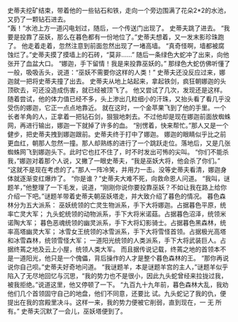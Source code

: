史蒂夫挖矿结束，带着他的一些钻石和铁，走向一个旁边围满了花朵2*2的水池，又扔了一颗钻石进去。   
“轰！”水池上方一道闪电划过，随后，一个传送门出现了。
史蒂夫跳了进去。
“我要是投靠了巫妖，那么在暮色都有一份地位了。”史蒂夫想着，又一发末影珍珠跑了。
他走着走着，忽然注意到前面忽然出现了一堵高墙。
“真奇怪啊，墙都被腐蚀烂了。”史蒂夫摸了摸墙上的石砖，“莫非......”
随后一条绿色大蛇冲了出来，向他张开了血盆大口。
“娜迦，手下留情！我是来投靠巫妖的。”
那绿色大蛇仿佛听懂了一般，吸吸舌头，说道：“巫妖不需要你这样的人类！”
史蒂夫还没反应过来，娜迦就一把将史蒂夫撞了出去。
史蒂夫从地上站起来，拿起铁剑，疯狂朝娜迦的头顶砍去，可还没造成伤害，就已经被顶飞了。
他又尝试了几次，发现还是这样。
随着尝试，他的体力值已经不多，头上渗出几粒细小的汗珠，又抬头看了看几乎没受伤的娜迦，它正一点点地靠近。
就在这时，一个金苹果飞到了他的手里。一个长者羊角的人，正拿着一把钻石剑，狠狠地刺去。不过他却是现在娜迦前面放蜘蛛网，再进行输出，娜迦一下就掉了许多的血。
“别愣着，快来帮忙。”那人又是一个健步，把史蒂夫拽到娜迦跟前。史蒂夫终于打中了娜迦。
娜迦的眼睛似乎比之前更血红，朝那人忽然一撞。那人却熟练的进行了一个跳跃走位。落地后，又是几张蜘蛛网飞到娜迦头下。此时它也扛不住了，时不时发出可怖的尖叫。
“你们不能杀我，”娜迦对着那个人说，又撇了一眼史蒂夫，“我是巫妖大将，他会杀了你们。”
“这就不是现在考虑的了。”那人一阵冷笑，并用力一击。没等史蒂夫看清，娜迦身体就逐渐变红爆炸了。
“你是谁？”史蒂夫大难不死，向救命恩人问道。
“我叫，谜题羊，”他整理了一下毛发，说道，“刚刚你说你要投靠巫妖？不如让我在路上给你介绍一下吧。”谜题羊带着史蒂夫朝巫妖塔走，并大致介绍了暮色的情况。
暮色森林分为五大派系：
巫妖统领的亡灵生物派系，手下大将娜迦。占据暮色平原，统率亡灵大军；
九头蛇统领的动物派系，手下大将米诺菇。占据暮色沼泽，统领米诺陶大军；
暮色恶魂统领的幽灵派系，手下大将幻影骑士。占据暮色黑森林，统率高塔幽灵大军；
冰雪女王统领的冰雪派系，手下大将雪怪首领。占据极光高塔和冰雪森林，统领雪怪大军；
一道阳光统领的人类派系，手下大将武装巨人。占据终蔫之地及云上小屋，统领人类大军。
而且据传说记载，终蔫之地的首领本不是一道阳光，他只是一个傀儡，背后操作的人才是整个暮色森林的王。
“那你再说说你自己呗。”史蒂夫好奇地问道。
“我谜题羊，本是谜题羊宫的主人，”谜题羊似乎陷入了无尽地回忆与沉思，“我的势力也不是很小，因此九头蛇曾经来拉拢过我，被我拒绝。”说道这里，他又停顿了一下。
“九百九十九年前，暮色森林大乱，我劝他们几个首领固守自己的地盘，他们不同意，还要比 试。九头蛇记了我的仇，便提出在我的宫殿里决斗。这样一来，我的势力便被它削弱，直到现在，一 无 所 有。”
史蒂夫沉默了一会儿，巫妖塔便到了。
